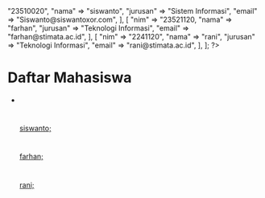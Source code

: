 <?php

$mahasiswa = [
    [
        "nim" => "23510020",
        "nama" => "siswanto",
        "jurusan" => "Sistem Informasi",
        "email" => "Siswanto@siswantoxor.com",
        
    ],
    [
        "nim" => "23521120,
        "nama" => "farhan",
        "jurusan" => "Teknologi Informasi",
        "email" => "farhan@stimata.ac.id",
        
    ],
    [
        "nim" => "2241120",
        "nama" => "rani",
        "jurusan" => "Teknologi Informasi",
        "email" => "rani@stimata.ac.id",
        
    ],

];

?>

<!DOCTYPE html>
<html lang="en">
<head>
    <meta charset="UTF-8">
    <meta name="viewport" content="width=device-width, initial-scale=1.0">
    <title>Document</title>
</head>
<body>
    <h1>Daftar Mahasiswa</h1>
    <?php foreach ($mahasiswa as $mhs) : ?>
        <ul>
            <li>
                <a href="latihan1.php?nama=<?php echo $mhs['nama']; ?>&nim=<?php echo $mhs['nim']; ?>&jurusan=<?php echo $mhs['jurusan']; ?>&email=<?php echo $mhs['email']; <?php echo  > <?php echo $mhs['nama']; ?></a>
            </li>
        </ul>
    <?php endforeach; ?>
</body>
</html>
 <?php

$nama = $_GET['nama'];
$nim = $_GET['nim'];
$jurusan = $_GET['jurusan'];
$email = $_GET['email'];
?>

<!DOCTYPE html>
<html lang="en">
<head>
    <meta charset="UTF-8">
    <meta name="viewport" content="width=device-width, initial-scale=1.0">
    <title>Document</title>
</head>
<body>
    <img src="<?= $img; ?>" alt="">
    <h1><?= $nama; ?></h1> siswanto;
    <h1><?= $nim; ?></h1>  farhan;
    <h1><?= $jurusan; ?></h1> rani;
    <h1><?= $email; ?></h1> 
</body>
</html>
